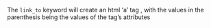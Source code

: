The `link_to` keyword will create an html ‘a’ tag , with the values in the parenthesis being the values of the tag’s attributes